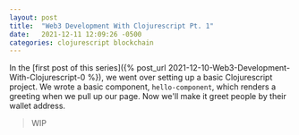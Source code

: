 ```yaml
---
layout: post
title:  "Web3 Development With Clojurescript Pt. 1"
date:   2021-12-11 12:09:26 -0500
categories: clojurescript blockchain 
---
```


In the [first post of this series]({% post_url 2021-12-10-Web3-Development-With-Clojurescript-0  %}), we went over setting up a basic Clojurescript project. We wrote a basic component, `hello-component`, which renders a greeting when we pull up our page. Now we'll make it greet people by their wallet address.

> WIP
